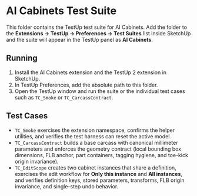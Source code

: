 # AI Cabinets Test Suite

This folder contains the TestUp test suite for AI Cabinets. Add the folder to the
**Extensions → TestUp → Preferences → Test Suites** list inside SketchUp and the
suite will appear in the TestUp panel as **AI Cabinets**.

## Running

1. Install the AI Cabinets extension and the TestUp 2 extension in SketchUp.
2. In TestUp Preferences, add the absolute path to this folder.
3. Open the TestUp window and run the suite or the individual test cases such as
   `TC_Smoke` or `TC_CarcassContract`.

## Test Cases

* `TC_Smoke` exercises the extension namespace, confirms the helper utilities, and
  verifies the test harness can reset the active model.
* `TC_CarcassContract` builds a base carcass with canonical millimeter parameters
  and enforces the geometry contract (local bounding box dimensions, FLB anchor,
  part containers, tagging hygiene, and toe-kick origin invariance).
* `TC_EditScope` creates two cabinet instances that share a definition, exercises
  the edit workflow for **Only this instance** and **All instances**, and verifies
  definition keys, stored parameters, transforms, FLB origin invariance, and
  single-step undo behavior.
